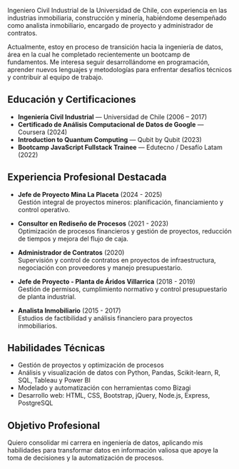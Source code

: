 Ingeniero Civil Industrial de la Universidad de Chile, con experiencia en las industrias inmobiliaria, construcción y minería, habiéndome desempeñado como analista inmobiliario, encargado de proyecto y administrador de contratos.

Actualmente, estoy en proceso de transición hacia la ingeniería de datos, área en la cual he completado recientemente un bootcamp de fundamentos. Me interesa seguir desarrollándome en programación, aprender nuevos lenguajes y metodologías para enfrentar desafíos técnicos y contribuir al equipo de trabajo.

## Educación y Certificaciones

- **Ingeniería Civil Industrial** — Universidad de Chile (2006 – 2017)
- **Certificado de Análisis Computacional de Datos de Google** — Coursera (2024)
- **Introduction to Quantum Computing** — Qubit by Qubit (2023)
- **Bootcamp JavaScript Fullstack Trainee** — Edutecno / Desafío Latam (2022)

## Experiencia Profesional Destacada

- **Jefe de Proyecto Mina La Placeta** (2024 - 2025)  
  Gestión integral de proyectos mineros: planificación, financiamiento y control operativo.

- **Consultor en Rediseño de Procesos** (2021 - 2023)  
  Optimización de procesos financieros y gestión de proyectos, reducción de tiempos y mejora del flujo de caja.

- **Administrador de Contratos** (2020)  
  Supervisión y control de contratos en proyectos de infraestructura, negociación con proveedores y manejo presupuestario.

- **Jefe de Proyecto - Planta de Áridos Villarrica** (2018 - 2019)  
  Gestión de permisos, cumplimiento normativo y control presupuestario de planta industrial.

- **Analista Inmobiliario** (2015 - 2017)  
  Estudios de factibilidad y análisis financiero para proyectos inmobiliarios.

## Habilidades Técnicas

- Gestión de proyectos y optimización de procesos
- Análisis y visualización de datos con Python, Pandas, Scikit-learn, R, SQL, Tableau y Power BI
- Modelado y automatización con herramientas como Bizagi
- Desarrollo web: HTML, CSS, Bootstrap, jQuery, Node.js, Express, PostgreSQL

## Objetivo Profesional

Quiero consolidar mi carrera en ingeniería de datos, aplicando mis habilidades para transformar datos en información valiosa que apoye la toma de decisiones y la automatización de procesos.
